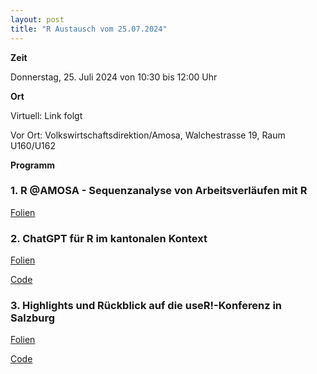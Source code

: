 ```yaml
---
layout: post
title: "R Austausch vom 25.07.2024"
---
```


__Zeit__

Donnerstag, 25. Juli 2024 von 10:30 bis 12:00 Uhr 

__Ort__ 

Virtuell: Link folgt

Vor Ort: Volkswirtschaftsdirektion/Amosa, Walchestrasse 19, Raum U160/U162

__Programm__

### 1. R @AMOSA - Sequenzanalyse von Arbeitsverläufen mit R

[Folien](https://github.com/statistikZH/raustausch/blob/b25900ec8de331d1c3d1990023afb7654236063b/slides/R%40AMOSA_Austausch_25.07.24.pdf)

### 2. ChatGPT für R im kantonalen Kontext

[Folien](https://github.com/statistikZH/raustausch/blob/b25900ec8de331d1c3d1990023afb7654236063b/slides/R_Austausch_2024_07_25.pdf)

[Code]()

### 3. Highlights und Rückblick auf die useR!-Konferenz in Salzburg

[Folien](https://github.com/statistikZH/raustausch/blob/b25900ec8de331d1c3d1990023afb7654236063b/slides/R_Austausch_2024_07_25.pdf)

[Code](https://github.com/statistikZH/raustausch/tree/b25900ec8de331d1c3d1990023afb7654236063b/scripts)

